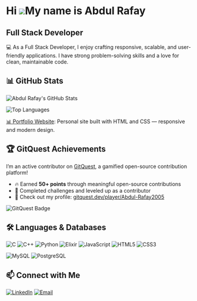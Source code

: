 Hi ![](https://user-images.githubusercontent.com/18350557/176309783-0785949b-9127-417c-8b55-ab5a4333674e.gif)My name is Abdul Rafay
===================================================================================================================================

Full Stack Developer
--------------------

💻 As a Full Stack Developer, I enjoy crafting responsive, scalable, and user-friendly applications. I have strong problem-solving skills and a love for clean, maintainable code.


## 📊 GitHub Stats

![Abdul Rafay's GitHub Stats](https://github-readme-stats.vercel.app/api?username=Abdul-Rafay2005&show_icons=true&theme=radical)

![Top Languages](https://github-readme-stats.vercel.app/api/top-langs/?username=Abdul-Rafay2005&layout=compact&theme=radical)

 [📊 Portfolio Website](https://abdul-rafay2005.github.io/my-port-folio/): Personal site built with HTML and CSS — responsive and modern design.

 ## 🏆 GitQuest Achievements

I’m an active contributor on [GitQuest](https://gitquest.dev/player/Abdul-Rafay2005), a gamified open-source contribution platform!

- 🔥 Earned **50+ points** through meaningful open-source contributions
- 🧩 Completed challenges and leveled up as a contributor
- 🚀 Check out my profile: [gitquest.dev/player/Abdul-Rafay2005](https://gitquest.dev/player/Abdul-Rafay2005)

![GitQuest Badge](https://gitquest.dev/api/player/Abdul-Rafay2005/badge)


## 🛠️ Languages & Databases

![C](https://img.shields.io/badge/C-00599C?style=flat&logo=c&logoColor=white)
![C++](https://img.shields.io/badge/C++-00599C?style=flat&logo=c%2B%2B&logoColor=white)
![Python](https://img.shields.io/badge/Python-3776AB?style=flat&logo=python&logoColor=white)
![Elixir](https://img.shields.io/badge/Elixir-4B275F?style=flat&logo=elixir&logoColor=white)
![JavaScript](https://img.shields.io/badge/JavaScript-F7DF1E?style=flat&logo=javascript&logoColor=black)
![HTML5](https://img.shields.io/badge/HTML5-E34F26?style=flat&logo=html5&logoColor=white)
![CSS3](https://img.shields.io/badge/CSS3-1572B6?style=flat&logo=css3&logoColor=white)

![MySQL](https://img.shields.io/badge/MySQL-4479A1?style=flat&logo=mysql&logoColor=white)
![PostgreSQL](https://img.shields.io/badge/PostgreSQL-4169E1?style=flat&logo=postgresql&logoColor=white)




## 📫 Connect with Me


[![LinkedIn](https://img.shields.io/badge/LinkedIn-blue?style=flat&logo=linkedin&logoColor=white)](https://www.linkedin.com/in/abdul-rafay-18bab5356/) 
[![Email](https://img.shields.io/badge/Gmail-D14836?style=flat&logo=gmail&logoColor=white)](mailto:mrabdulrafay7788@gmail.com)



